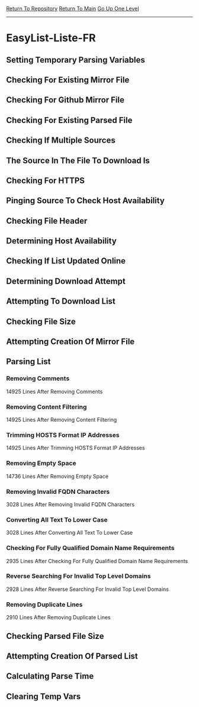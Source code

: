 [Return To Repository](https://github.com/deathbybandaid/piholeparser/)
[Return To Main](https://github.com/deathbybandaid/piholeparser/blob/master/RecentRunLogs/Mainlog.md)
[Go Up One Level](https://github.com/deathbybandaid/piholeparser/blob/master/RecentRunLogs/TopLevelScripts/30-Processing-External-Blacklists.md)
____________________________________
# EasyList-Liste-FR
## Setting Temporary Parsing Variables
## Checking For Existing Mirror File
## Checking For Github Mirror File
## Checking For Existing Parsed File
## Checking If Multiple Sources
## The Source In The File To Download Is
## Checking For HTTPS
## Pinging Source To Check Host Availability
## Checking File Header
## Determining Host Availability
## Checking If List Updated Online
## Determining Download Attempt
## Attempting To Download List
## Checking File Size
## Attempting Creation Of Mirror File
## Parsing List
### Removing Comments
14925 Lines After Removing Comments
### Removing Content Filtering
14925 Lines After Removing Content Filtering
### Trimming HOSTS Format IP Addresses
14925 Lines After Trimming HOSTS Format IP Addresses
### Removing Empty Space
14736 Lines After Removing Empty Space
### Removing Invalid FQDN Characters
3028 Lines After Removing Invalid FQDN Characters
### Converting All Text To Lower Case
3028 Lines After Converting All Text To Lower Case
### Checking For Fully Qualified Domain Name Requirements
2935 Lines After Checking For Fully Qualified Domain Name Requirements
### Reverse Searching For Invalid Top Level Domains
2928 Lines After Reverse Searching For Invalid Top Level Domains
### Removing Duplicate Lines
2910 Lines After Removing Duplicate Lines
## Checking Parsed File Size
## Attempting Creation Of Parsed List
## Calculating Parse Time
## Clearing Temp Vars
